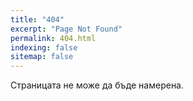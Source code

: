 ```yaml
---
title: "404"
excerpt: "Page Not Found"
permalink: 404.html
indexing: false
sitemap: false
---
```


Страницата не може да бъде намерена.
